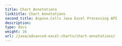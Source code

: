```yaml
---
title: Chart Annotations
linktitle: Chart Annotations
second_title: Aspose.Cells Java Excel Processing API
description: 
type: docs
weight: 16
url: /java/advanced-excel-charts/chart-annotations/
---
```

